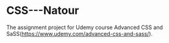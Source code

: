 # CSS---Natour
The assignment project for Udemy course Advanced CSS and SaSS(https://www.udemy.com/advanced-css-and-sass/).
